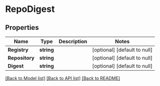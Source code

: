 # RepoDigest

## Properties
Name | Type | Description | Notes
------------ | ------------- | ------------- | -------------
**Registry** | **string** |  | [optional] [default to null]
**Repository** | **string** |  | [optional] [default to null]
**Digest** | **string** |  | [optional] [default to null]

[[Back to Model list]](../README.md#documentation-for-models) [[Back to API list]](../README.md#documentation-for-api-endpoints) [[Back to README]](../README.md)

